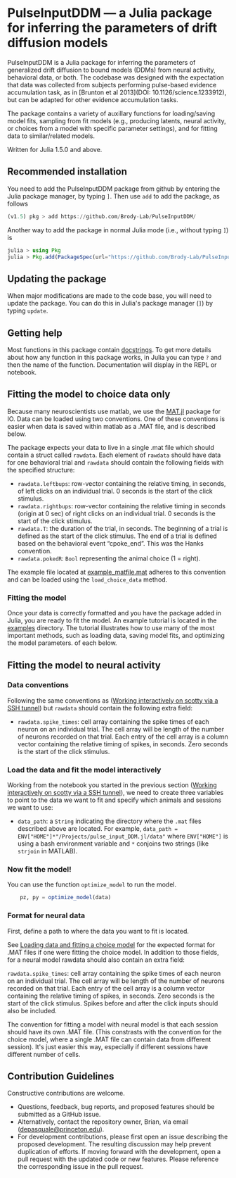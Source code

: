 # PulseInputDDM &mdash; a Julia package for inferring the parameters of drift diffusion models

PulseInputDDM is a Julia package for inferring the parameters of generalized drift diffusion to bound models (DDMs) from neural activity, behavioral data, or both. The codebase was designed with the expectation that data was collected from subjects performing pulse-based evidence accumulation task, as in [Brunton et al 2013](DOI: 10.1126/science.1233912), but can be adapted for other evidence accumulation tasks.

The package contains a variety of auxillary functions for loading/saving model fits, sampling from fit models (e.g., producing latents, neural activity, or choices from a model with specific parameter settings), and for fitting data to similar/related models.

Written for Julia 1.5.0 and above. 

##  Recommended installation

You need to add the PulseInputDDM package from github by entering the Julia package manager, by typing `]`. Then use `add` to add the package, as follows

```julia
(v1.5) pkg > add https://github.com/Brody-Lab/PulseInputDDM/
```

Another way to add the package in normal Julia mode (i.e., without typing `]`) is

```julia
julia > using Pkg    
julia > Pkg.add(PackageSpec(url="https://github.com/Brody-Lab/PulseInputDDM/"))
```

## Updating the package 

When major modifications are made to the code base, you will need to update the package. You can do this in Julia's package manager (`]`) by typing `update`.


## Getting help

Most functions in this package contain [docstrings](https://docs.julialang.org/en/v1/manual/documentation/). To get more details about how any function in this package works, in Julia you can type `?` and then the name of the function. Documentation will display in the REPL or notebook.

## Fitting the model to choice data only

Because many neuroscientists use matlab, we use the [MAT.jl](https://github.com/JuliaIO/MAT.jl) package for IO. Data can be loaded using two conventions. One of these conventions is easier when data is saved within matlab as a .MAT file, and is described below. 

The package expects your data to live in a single .mat file which should contain a struct called `rawdata`. Each element of `rawdata` should have data for one behavioral trial and `rawdata` should contain the following fields with the specified structure:

 - `rawdata.leftbups`: row-vector containing the relative timing, in seconds, of left clicks on an individual trial. 0 seconds is the start of the click stimulus.
 - `rawdata.rightbups`: row-vector containing the relative timing in seconds (origin at 0 sec) of right clicks on an individual trial. 0 seconds is the start of the click stimulus.
 - `rawdata.T`: the duration of the trial, in seconds. The beginning of a trial is defined as the start of the click stimulus. The end of a trial is defined based on the behavioral event “cpoke_end”. This was the Hanks convention.
 - `rawdata.pokedR`: `Bool` representing the animal choice (1 = right).
 
The example file located at [example_matfile.mat](https://github.com/Brody-Lab/PulseInputDDM/blob/master/examples/choice%20model/example_matfile.mat) adheres to this convention and can be loaded using the `load_choice_data` method.

### Fitting the model

Once your data is correctly formatted and you have the package added in Julia, you are ready to fit the model. An example tutorial is located in the [examples](https://github.com/Brody-Lab/PulseInputDDM/tree/master/examples/choice%20model) directory. The tutorial illustrates how to use many of the most important methods, such as loading data, saving model fits, and optimizing the model parameters. of each below.


## Fitting the model to neural activity

### Data conventions

Following the same conventions as ([Working interactively on scotty via a SSH tunnel](@ref)) but `rawdata` should contain the following extra field:

- `rawdata.spike_times`: cell array containing the spike times of each neuron on an individual trial. The cell array will be length of the number of neurons recorded on that trial. Each entry of the cell array is a column vector containing the relative timing of spikes, in seconds. Zero seconds is the start of the click stimulus.


### Load the data and fit the model interactively

Working from the notebook you started in the previous section ([Working interactively on scotty via a SSH tunnel](@ref)), we need to create three variables to point to the data we want to fit and specify which animals and sessions we want to use:

- `data_path`: a `String` indicating the directory where the `.mat` files described above are located. For example, `data_path = ENV["HOME"]*"/Projects/pulse_input_DDM.jl/data"` where `ENV["HOME"]` is using a bash environment variable and `*` conjoins two strings (like `strjoin` in MATLAB).


### Now fit the model!

You can use the function `optimize_model` to run the model.

```julia
    pz, py = optimize_model(data)
```

### Format for neural data

First, define a path to where the data you want to fit is located.

See [Loading data and fitting a choice model](@ref) for the expected format for .MAT files if one were fitting the choice model. In addition to those fields, for a neural model rawdata should also contain an extra field:

`rawdata.spike_times`: cell array containing the spike times of each neuron on an individual trial. The cell array will be length of the number of neurons recorded on that trial. Each entry of the cell array is a column vector containing the relative timing of spikes, in seconds. Zero seconds is the start of the click stimulus. Spikes before and after the click inputs should also be included.

The convention for fitting a model with neural model is that each session should have its own .MAT file. (This constrasts with the convention for the choice model, where a single .MAT file can contain data from different session). It's just easier this way, especially if different sessions have different number of cells.


## Contribution Guidelines

Constructive contributions are welcome.

- Questions, feedback, bug reports, and proposed features should be submitted as a GitHub issue.
- Alternatively, contact the repository owner, Brian, via email (depasquale@princeton.edu).
- For development contributions, please first open an issue describing the proposed development. The resulting discussion may help prevent duplication of efforts. If moving forward with the development, open a pull request with the updated code or new features. Please reference the corresponding issue in the pull request.



